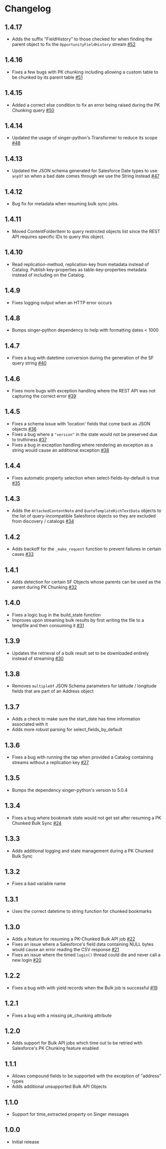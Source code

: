 # Changelog

## 1.4.17
  * Adds the suffix "FieldHistory" to those checked for when finding the parent object to fix the `OpportunityFieldHistory` stream [#52](https://github.com/singer-io/tap-salesforce/pull/52)

## 1.4.16
  * Fixes a few bugs with PK chunking including allowing a custom table to be chunked by its parent table [#51](https://github.com/singer-io/tap-salesforce/pull/51)

## 1.4.15
  * Added a correct else condition to fix an error being raised during the PK Chunking query [#50](https://github.com/singer-io/tap-salesforce/pull/50)

## 1.4.14
  * Updated the usage of singer-python's Transformer to reduce its scope [#48](https://github.com/singer-io/tap-salesforce/pull/48)

## 1.4.13
  * Updated the JSON schema generated for Salesforce Date types to use `anyOf` so when a bad date comes through we use the String instead [#47](https://github.com/singer-io/tap-salesforce/pull/47)

## 1.4.12
  * Bug fix for metadata when resuming bulk sync jobs.

## 1.4.11
  * Moved ContentFolderItem to query restricted objects list since the REST API requires specific IDs to query this object.

## 1.4.10
  * Read replication-method, replication-key from metadata instead of Catalog.  Publish key-properties as table-key-properties metadata instead of including on the Catalog.

## 1.4.9
  * Fixes logging output when an HTTP error occurs

## 1.4.8
  * Bumps singer-python dependency to help with formatting dates < 1000

## 1.4.7
  * Fixes a bug with datetime conversion during the generation of the SF query string [#40](https://github.com/singer-io/tap-salesforce/pull/40)

## 1.4.6
  * Fixes more bugs with exception handling where the REST API was not capturing the correct error [#39](https://github.com/singer-io/tap-salesforce/pull/39)

## 1.4.5
  * Fixes a schema issue with 'location' fields that come back as JSON objects [#36](https://github.com/singer-io/tap-salesforce/pull/36)
  * Fixes a bug where a `"version"` in the state would not be preserved due to truthiness [#37](https://github.com/singer-io/tap-salesforce/pull/37)
  * Fixes a bug in exception handling where rendering an exception as a string would cause an additional exception [#38](https://github.com/singer-io/tap-salesforce/pull/38)

## 1.4.4
  * Fixes automatic property selection when select-fields-by-default is true [#35](https://github.com/singer-io/tap-salesforce/pull/35)

## 1.4.3
  * Adds the `AttachedContentNote` and `QuoteTemplateRichTextData` objects to the list of query-incompatible Salesforce objects so they are excluded from discovery / catalogs [#34](https://github.com/singer-io/tap-salesforce/pull/34)

## 1.4.2
  * Adds backoff for the `_make_request` function to prevent failures in certain cases [#33](https://github.com/singer-io/tap-salesforce/pull/33)

## 1.4.1
  * Adds detection for certain SF Objects whose parents can be used as the parent during PK Chunking [#32](https://github.com/singer-io/tap-salesforce/pull/32)

## 1.4.0
  * Fixes a logic bug in the build_state function
  * Improves upon streaming bulk results by first writing the file to a tempfile and then consuming it [#31](https://github.com/singer-io/tap-salesforce/pull/31)

## 1.3.9
  * Updates the retrieval of a bulk result set to be downloaded entirely instead of streaming [#30](https://github.com/singer-io/tap-salesforce/pull/30)

## 1.3.8
  * Removes `multipleOf` JSON Schema parameters for latitude / longitude fields that are part of an Address object

## 1.3.7
  * Adds a check to make sure the start_date has time information associated with it
  * Adds more robust parsing for select_fields_by_default

## 1.3.6
  * Fixes a bug with running the tap when provided a Catalog containing streams without a replication key [#27](https://github.com/singer-io/tap-salesforce/pull/27)

## 1.3.5
  * Bumps the dependency singer-python's version to 5.0.4

## 1.3.4
  * Fixes a bug where bookmark state would not get set after resuming a PK Chunked Bulk Sync [#24](https://github.com/singer-io/tap-salesforce/pull/24)

## 1.3.3
  * Adds additional logging and state management during a PK Chunked Bulk Sync

## 1.3.2
  * Fixes a bad variable name

## 1.3.1
  * Uses the correct datetime to string function for chunked bookmarks

## 1.3.0
  * Adds a feature for resuming a PK-Chunked Bulk API job [#22](https://github.com/singer-io/tap-salesforce/pull/22)
  * Fixes an issue where a Salesforce's field data containing NULL bytes would cause an error reading the CSV response [#21](https://github.com/singer-io/tap-salesforce/pull/21)
  * Fixes an issue where the timed `login()` thread could die and never call a new login [#20](https://github.com/singer-io/tap-salesforce/pull/20)

## 1.2.2
  * Fixes a bug with with yield records when the Bulk job is successful [#19](https://github.com/singer-io/tap-salesforce/pull/19)

## 1.2.1
  * Fixes a bug with a missing pk_chunking attribute

## 1.2.0
  * Adds support for Bulk API jobs which time out to be retried with Salesforce's PK Chunking feature enabled

## 1.1.1
  * Allows compound fields to be supported with the exception of "address" types
  * Adds additional unsupported Bulk API Objects

## 1.1.0
  * Support for time_extracted property on Singer messages

## 1.0.0
  * Initial release
